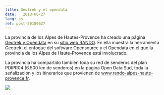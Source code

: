 ```yaml
---
title: Geotrek y el opendata
date:   2018-06-27
lang: es
ref: post-20180627
---
```



La provincia de los Alpes de Hautes-Provence ha creado una página [Geotrek y Opendata](http://www.rando-alpes-haute-provence.fr/informations/geotrek-et-opendata/) en su [sitio web RANDO](http://www.rando-alpes-haute-provence.fr). En ella muestra la herramienta Geotrek, el enfoque del software Opensource y el Opendata en el que la provincia de los Alpes de Haute-Provence está involucrado.

La provincia ha compartido también toda su red de senderos del plan PDIPR04 (6.500 km de senderos) en la página Open Data Sud, toda la señalización y los itinerarios que provienen de www.rando-alpes-haute-provence.fr.

<img style="max-width: 100%;" src="{{ site.baseurl }}/assets/img/2018-07-13-rando-alpes-hp.png">
